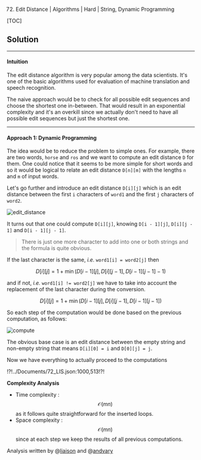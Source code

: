72. Edit Distance | Algorithms | Hard | String, Dynamic Programming

[TOC]

## Solution

---

#### Intuition

The edit distance algorithm is very popular among 
the data scientists. It's one of the basic algorithms
used for evaluation of machine translation and speech 
recognition. 

The naive approach would be to check for all possible edit 
sequences and choose the shortest one in-between.
That would result in an exponential complexity and it's an overkill
since we actually don't need to have all possible edit sequences 
but just the shortest one. 




---
#### Approach 1: Dynamic Programming

The idea would be to reduce the problem to simple ones.
For example, there are two words, `horse` and `ros` and we want to compute
an edit distance `D` for them. One could notice that it seems to be
more simple for short words and so it would be logical to relate
an edit distance `D[n][m]` with the lengths `n` and `m` of input words.

Let's go further and introduce an edit distance `D[i][j]` which is
an edit distance between the first `i` characters of `word1` and 
the first `j` characters of `word2`.

![edit_distance](../Figures/72/72_edit.png)

It turns out that one could compute `D[i][j]`, knowing 
`D[i - 1][j]`, `D[i][j - 1]` and `D[i - 1][j - 1]`.

> There is just one more character to add into one or both strings 
and the formula is quite obvious.

If the last character is the same, *i.e.* `word1[i] = word2[j]` then

$$
D[i][j] = 1 + \min(D[i - 1][j], D[i][j - 1], D[i - 1][j - 1] - 1)
$$

and if not, *i.e.* `word1[i] != word2[j]` we have to
take into account the replacement of the last character 
during the conversion.

$$
D[i][j] = 1 + \min(D[i - 1][j], D[i][j - 1], D[i - 1][j - 1])
$$

So each step of the computation would be done based on the previous computation,
as follows: 

![compute](../Figures/72/72_compute.png)

The obvious base case is an edit distance between the empty string and 
non-empty string that means `D[i][0] = i` and `D[0][j] = j`.

Now we have everything to actually proceed to the computations 


!?!../Documents/72_LIS.json:1000,513!?!



**Complexity Analysis**

* Time complexity : $$\mathcal{O}(m n)$$ as 
it follows quite straightforward for the inserted loops. 
* Space complexity : $$\mathcal{O}(m n)$$ since at each step we
keep the results of all previous computations.

Analysis written by @[liaison](https://leetcode.com/liaison/)
and @[andvary](https://leetcode.com/andvary/)
